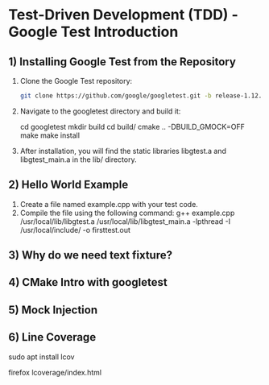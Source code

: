 # Test-Driven Development (TDD) - Google Test Introduction

## 1) Installing Google Test from the Repository

1. Clone the Google Test repository:
   ```bash
   git clone https://github.com/google/googletest.git -b release-1.12.1

2. Navigate to the googletest directory and build it:

    cd googletest
    mkdir build
    cd build/
    cmake .. -DBUILD_GMOCK=OFF
    make
    make install

3. After installation, you will find the static libraries libgtest.a and libgtest_main.a in the lib/ directory.

## 2) Hello World Example

1. Create a file named example.cpp with your test code.
2. Compile the file using the following command:
   g++ example.cpp /usr/local/lib/libgtest.a /usr/local/lib/libgtest_main.a -lpthread -I /usr/local/include/ -o firsttest.out

## 3) Why do we need text fixture?

## 4) CMake Intro with googletest



## 5) Mock Injection

## 6) Line Coverage
   sudo apt install lcov

   firefox lcoverage/index.html